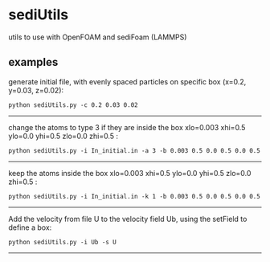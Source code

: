 # sediUtils
utils to use with OpenFOAM and sediFoam (LAMMPS)

## examples
generate initial file, with evenly spaced particles on specific box (x=0.2, y=0.03, z=0.02):

```
python sediUtils.py -c 0.2 0.03 0.02
```

---

change the atoms to type 3 if they are inside the box xlo=0.003 xhi=0.5 ylo=0.0 yhi=0.5 zlo=0.0 zhi=0.5 :
```
python sediUtils.py -i In_initial.in -a 3 -b 0.003 0.5 0.0 0.5 0.0 0.5
```

---

keep the atoms inside the box xlo=0.003 xhi=0.5 ylo=0.0 yhi=0.5 zlo=0.0 zhi=0.5 :
```
python sediUtils.py -i In_initial.in -k 1 -b 0.003 0.5 0.0 0.5 0.0 0.5
```

---

Add the velocity from file U to the velocity field Ub, using the setField to define a box:
```
python sediUtils.py -i Ub -s U
```

---
